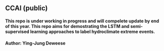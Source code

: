 ## CCAI (public)
#### This repo is under working in progress and will compelete update by end of this year. This repo aims for demostrating the LSTM and semi-supervised learning approaches to label hydroclimate extreme events.

#### Author: Ying-Jung Deweese